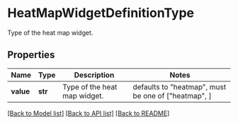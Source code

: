 # HeatMapWidgetDefinitionType

Type of the heat map widget.

## Properties
Name | Type | Description | Notes
------------ | ------------- | ------------- | -------------
**value** | **str** | Type of the heat map widget. | defaults to "heatmap",  must be one of ["heatmap", ]

[[Back to Model list]](README.md#documentation-for-models) [[Back to API list]](README.md#documentation-for-api-endpoints) [[Back to README]](README.md)


